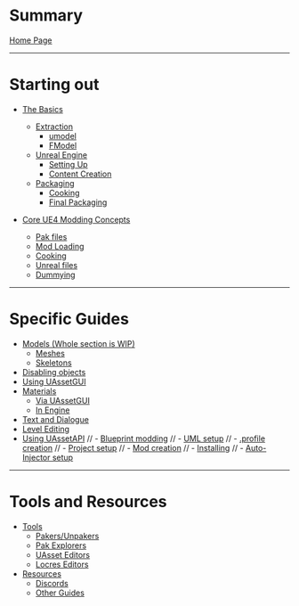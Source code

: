 # Summary

[Home Page](home.md)

---

# Starting out
- [The Basics](basics/basics.md)
    - [Extraction](basics/unpacking/options.md)
        - [umodel](basics/unpacking/umodel.md)
        - [FModel](basics/unpacking/fmodel.md)
    - [Unreal Engine]()
        - [Setting Up](basics/engine/setup.md)
        - [Content Creation](basics/engine/creation.md)
    - [Packaging]()
        - [Cooking](basics/packing/cooking.md)
        - [Final Packaging](basics/packing/packaging.md)

- [Core UE4 Modding Concepts]()
    - [Pak files](concepts/paks.md)
    - [Mod Loading](concepts/loading.md)
    - [Cooking](concepts/cooking.md)
    - [Unreal files](concepts/files.md)
    - [Dummying](concepts/dummying.md)

---
# Specific Guides
- [Models (Whole section is WIP)]()
    - [Meshes]()
    - [Skeletons]()
- [Disabling objects](specific/disabling/disabling.md)
- [Using UAssetGUI](specific/UAssetGUI.md)
- [Materials]()
    - [Via UAssetGUI](specific/materials/UAssetGUI.md)
    - [In Engine](specific/materials/engine.md)
- [Text and Dialogue](specific/dialogue.md)
- [Level Editing](specific/levels.md)
- [Using UAssetAPI](specific/UAssetAPI.md)
// - [Blueprint modding](specific/blueprint/Blueprint.md)
//     - [UML setup](specific/blueprint/UML-Setup.md)
//     - [.profile creation](specific/blueprint/Profile.md)
//     - [Project setup](specific/blueprint/Project-Setup.md)
//     - [Mod creation](specific/blueprint/Creation.md)
//     - [Installing](specific/blueprint/Installing.md)
//     - [Auto-Injector setup](specific/blueprint/Injector.md)

---
# Tools and Resources
- [Tools]()
    - [Pakers/Unpakers](tools/packers.md)
    - [Pak Explorers](tools/explorers.md)
    - [UAsset Editors](tools/uasset.md)
    - [Locres Editors](tools/locres.md)
- [Resources](resources/resources.md)
    - [Discords](resources/discords.md)
    - [Other Guides](resources/guides.md)